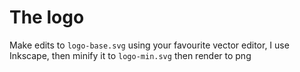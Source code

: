 # The logo

Make edits to `logo-base.svg` using your favourite vector editor, I use Inkscape, then minify it to `logo-min.svg` then render to png 